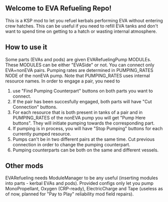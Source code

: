 ## Welcome to EVA Refueling Repo!

This is a KSP mod to let you refuel kerbals performing EVA without entering crew hatches. This can be useful if you need to refill EVA tanks and don't want to spend time on getting to a hatch or wasting internal atmosphere.

## How to use it

Some parts (EVAs and pods) are given EVARefuelingPump MODULEs. These MODULES can be either "EVASide" or not. You can connect only EVA+nonEVA pairs. Pumping rates are determined in PUMPING_RATES NODE of the nonEVA pump. Note that PUMPING_RATES uses internal resource names. In order to engage a pair, you need to 
1) use "Find Pumping Counterpart" buttons on both parts you want to connect. 
2) If the pair has been succesfully engaged, both parts will have "Cut Connection" buttons.
3) For each resource that is both present in tanks of a pair and in PUMPING_RATES of the nonEVA pump you will get "Pump Here buttons". They will initiate pumping towards the corresponding part.
4) If pumping is in process, you will have "Stop Pumping" buttons for each currently pumped resource.
5) Pumps can't be in two different pairs at the same time. Cut previous connection in order to change the pumping counterpart.
6) Pumping counterparts can be both on the same and different vessels.

## Other mods

EVARefueling needs ModuleManager to be any useful (inserting modules into parts - kerbal EVAs and pods).
Provided configs only let you pump MonoPropellant, Oxygen (CRP-ready), ElectricCharge and Tape (useless as of now, planned for "Pay to Play" reliability mod field repairs).
